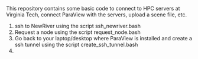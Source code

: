 This repository contains some basic code to connect to 
HPC servers at Virginia Tech, connect ParaView with the servers,
upload a scene file, etc.

1. ssh to NewRiver using the script ssh_newriver.bash
2. Request a node using the script request_node.bash
3. Go back to your laptop/desktop where ParaView is installed and 
	create a ssh tunnel using the script create_ssh_tunnel.bash
4.

